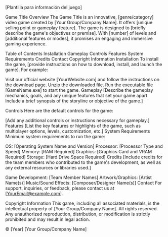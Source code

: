 [Plantilla para información del juego]

Game Title
Overview
The Game Title is an innovative, [genre/category] video game created by [Your Group/Company Name]. It offers [unique selling point or gameplay feature]. The game is designed to [briefly describe the game's objectives or premise]. With [number] of levels and [additional features or modes], it promises an engaging and immersive gaming experience.

Table of Contents
Installation
Gameplay
Controls
Features
System Requirements
Credits
Contact
Copyright Information
Installation
To install the game, [provide instructions on how to download, install, and launch the game]. For example:

Visit our official website [YourWebsite.com] and follow the instructions on the download page.
Unzip the downloaded file.
Run the executable file [GameName.exe] to start the game.
Gameplay
[Describe the gameplay mechanics, goals, and any unique features that set your game apart. Include a brief synopsis of the storyline or objective of the game.]

Controls
Here are the default controls for the game:

[Control 1]: [Action]
[Control 2]: [Action]
[Control 3]: [Action]
[Add any additional controls or instructions necessary for gameplay.]
Features
[List the key features or highlights of the game, such as multiplayer options, levels, customization, etc.]
System Requirements
Minimum system requirements to run the game:

OS: [Operating System Name and Version]
Processor: [Processor Type and Speed]
Memory: [RAM Required]
Graphics: [Graphics Card and VRAM Required]
Storage: [Hard Drive Space Required]
Credits
[Include credits for the team members who contributed to the game's development, as well as any external resources or libraries used.]

Game Development: [Team Member Names]
Artwork/Graphics: [Artist Name(s)]
Music/Sound Effects: [Composer/Designer Name(s)]
Contact
For support, inquiries, or feedback, please contact us at [YourEmail@example.com].

Copyright Information
This game, including all associated materials, is the intellectual property of [Your Group/Company Name]. All rights reserved. Any unauthorized reproduction, distribution, or modification is strictly prohibited and may result in legal action.

© [Year] [Your Group/Company Name]
